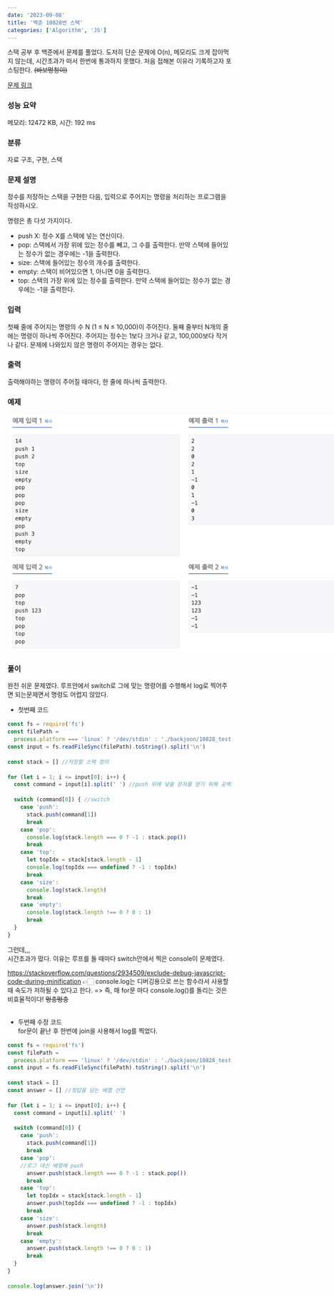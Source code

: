 ```yaml
---
date: '2023-09-08'
title: '백준 10828번 스택'
categories: ['Algorithm', 'JS']
---
```


스택 공부 후 백준에서 문제를 풀었다. 도저히 단순 문제에 O(n), 메모리도 크게 잡아먹지 않는데, 시간초과가 떠서 한번에 통과하지 못했다. 처음 접해본 이유라 기록하고자 포스팅한다. ~~(바보멍청이)~~

[문제 링크](https://www.acmicpc.net/problem/10828)

### 성능 요약

메모리: 12472 KB, 시간: 192 ms

### 분류

자료 구조, 구현, 스택

### 문제 설명

<p>정수를 저장하는 스택을 구현한 다음, 입력으로 주어지는 명령을 처리하는 프로그램을 작성하시오.</p>

<p>명령은 총 다섯 가지이다.</p>

<ul>
	<li>push X: 정수 X를 스택에 넣는 연산이다.</li>
	<li>pop: 스택에서 가장 위에 있는 정수를 빼고, 그 수를 출력한다. 만약 스택에 들어있는 정수가 없는 경우에는 -1을 출력한다.</li>
	<li>size: 스택에 들어있는 정수의 개수를 출력한다.</li>
	<li>empty: 스택이 비어있으면 1, 아니면 0을 출력한다.</li>
	<li>top: 스택의 가장 위에 있는 정수를 출력한다. 만약 스택에 들어있는 정수가 없는 경우에는 -1을 출력한다.</li>
</ul>

### 입력

 <p>첫째 줄에 주어지는 명령의 수 N (1 ≤ N ≤ 10,000)이 주어진다. 둘째 줄부터 N개의 줄에는 명령이 하나씩 주어진다. 주어지는 정수는 1보다 크거나 같고, 100,000보다 작거나 같다. 문제에 나와있지 않은 명령이 주어지는 경우는 없다.</p>

### 출력

 <p>출력해야하는 명령이 주어질 때마다, 한 줄에 하나씩 출력한다.</p>

### 예제

<div style="width: 800px; margin: auto;">
<img src="./Images/10828_example.png" alt="reverse_img"/>
</div>

### 풀이

완전 쉬운 문제였다. 루프안에서 switch로 그에 맞는 명령어를 수행해서 log로 찍어주면 되는문제면서 명령도 어렵지 않았다.

- 첫번째 코드

```javaScript
const fs = require('fs')
const filePath =
  process.platform === 'linux' ? '/dev/stdin' : './backjoon/10828_test.txt'
const input = fs.readFileSync(filePath).toString().split('\n')

const stack = [] //저장할 스택 정의

for (let i = 1; i <= input[0]; i++) {
  const command = input[i].split(' ') //push 뒤에 넣을 문자를 얻기 위해 공백으로 split

  switch (command[0]) { //switch
    case 'push':
      stack.push(command[1])
      break
    case 'pop':
      console.log(stack.length === 0 ? -1 : stack.pop())
      break
    case 'top':
      let topIdx = stack[stack.length - 1]
      console.log(topIdx === undefined ? -1 : topIdx)
      break
    case 'size':
      console.log(stack.length)
      break
    case 'empty':
      console.log(stack.length !== 0 ? 0 : 1)
      break
  }
}
```

그런데,,, <br/>
시간초과가 떴다. 이유는 루프를 돌 때마다 switch안에서 찍은 console이 문제였다.

https://stackoverflow.com/questions/2934509/exclude-debug-javascript-code-during-minification
👉🏻 console.log는 디버깅용으로 쓰는 함수라서 사용할 때 속도가 저하될 수 있다고 한다. => 즉, 매 for문 마다 console.log()를 돌리는 것은 비효율적이다! ~~멍충멍충~~
<br/><br/>

- 두번째 수정 코드 <br/>
  for문이 끝난 후 한번에 join을 사용해서 log를 찍었다.

```javaScript
const fs = require('fs')
const filePath =
  process.platform === 'linux' ? '/dev/stdin' : './backjoon/10828_test.txt'
const input = fs.readFileSync(filePath).toString().split('\n')

const stack = []
const answer = [] //정답을 담는 배열 선언

for (let i = 1; i <= input[0]; i++) {
  const command = input[i].split(' ')

  switch (command[0]) {
    case 'push':
      stack.push(command[1])
      break
    case 'pop':
    //로그 대신 배열에 push
      answer.push(stack.length === 0 ? -1 : stack.pop())
      break
    case 'top':
      let topIdx = stack[stack.length - 1]
      answer.push(topIdx === undefined ? -1 : topIdx)
      break
    case 'size':
      answer.push(stack.length)
      break
    case 'empty':
      answer.push(stack.length !== 0 ? 0 : 1)
      break
  }
}

console.log(answer.join('\n'))
```

